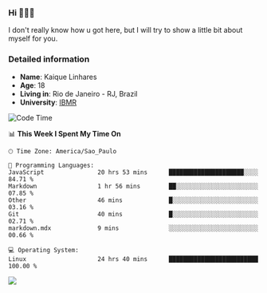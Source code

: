 ### Hi 🙋🏽‍♂️

I don't really know how u got here, but I will try to show a little bit about myself for you.

### Detailed information

* **Name**: Kaique Linhares
* **Age**: 18
* **Living in**: Rio  de Janeiro - RJ, Brazil
* **University**: [IBMR](https://www.ibmr.br/)

<!--START_SECTION:waka-->
![Code Time](http://img.shields.io/badge/Code%20Time-607%20hrs%208%20mins-blue)

📊 **This Week I Spent My Time On** 

```text
🕑︎ Time Zone: America/Sao_Paulo

💬 Programming Languages: 
JavaScript               20 hrs 53 mins      █████████████████████░░░░   84.71 % 
Markdown                 1 hr 56 mins        ██░░░░░░░░░░░░░░░░░░░░░░░   07.85 % 
Other                    46 mins             █░░░░░░░░░░░░░░░░░░░░░░░░   03.16 % 
Git                      40 mins             █░░░░░░░░░░░░░░░░░░░░░░░░   02.71 % 
markdown.mdx             9 mins              ░░░░░░░░░░░░░░░░░░░░░░░░░   00.66 % 

💻 Operating System: 
Linux                    24 hrs 40 mins      █████████████████████████   100.00 % 
```


<!--END_SECTION:waka-->

<a href="https://www.linkedin.com/in/kaique-linhares-25a840208/"  target="_blank"><img src="https://img.shields.io/badge/-LinkedIn-%230077B5?style=for-the-badge&logo=linkedin&logoColor=white" target="_blank"></a>

